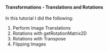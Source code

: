 #### **Transformations - Translations and Rotations**

In this tutorial I did the following: 
1. Perform Image Translations
2. Rotations with getRotationMatrix2D
3. Rotations with Transpose
4. Flipping Images
